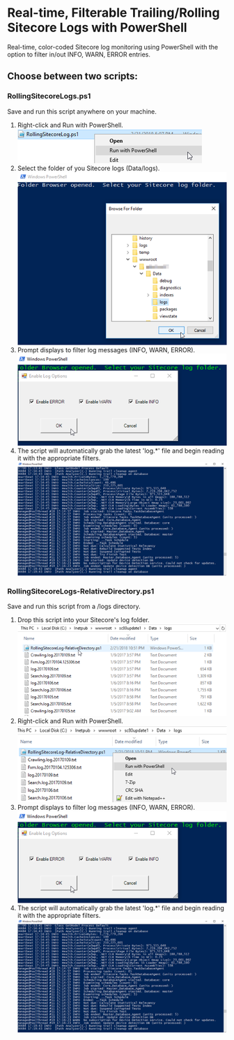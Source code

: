 # Real-time, Filterable Trailing/Rolling Sitecore Logs with PowerShell
Real-time, color-coded Sitecore log monitoring using PowerShell with the option to filter in/out INFO, WARN, ERROR entries.

## Choose between two scripts:

### RollingSitecoreLogs.ps1
Save and run this script anywhere on your machine.

1. Right-click and Run with PowerShell.  
![](https://github.com/strezag/sitecore-rolling-logs-powershell/blob/master/screenshots/1.png?raw=true)
2. Select the folder of you Sitecore logs (Data/logs).
![](https://github.com/strezag/sitecore-rolling-logs-powershell/blob/master/screenshots/2.png?raw=true)
3. Prompt displays to filter log messages (INFO, WARN, ERROR).
![](https://github.com/strezag/sitecore-rolling-logs-powershell/blob/master/screenshots/4.png?raw=true)
4. The script will automatically grab the latest 'log.*' file and begin reading it with the appropriate filters.
![](https://github.com/strezag/sitecore-rolling-logs-powershell/blob/master/screenshots/3.png?raw=true)

### RollingSitecoreLogs-RelativeDirectory.ps1
Save and run this script from a /logs directory. 

1. Drop this script into your Sitecore's log folder.
![](https://github.com/strezag/sitecore-rolling-logs-powershell/blob/master/screenshots/5.png?raw=true)
2. Right-click and Run with PowerShell.  
![](https://github.com/strezag/sitecore-rolling-logs-powershell/blob/master/screenshots/6.png?raw=true)
3. Prompt displays to filter log messages (INFO, WARN, ERROR).
![](https://github.com/strezag/sitecore-rolling-logs-powershell/blob/master/screenshots/4.png?raw=true)
4. The script will automatically grab the latest 'log.*' file and begin reading it with the appropriate filters.
![](https://github.com/strezag/sitecore-rolling-logs-powershell/blob/master/screenshots/3.png?raw=true)